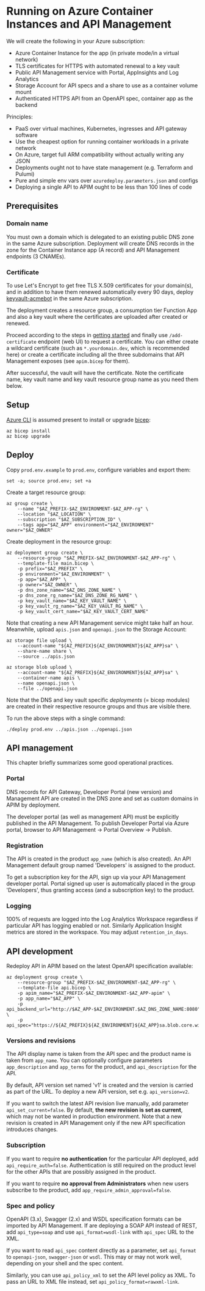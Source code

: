 # Running on Azure Container Instances and API Management

We will create the following in your Azure subscription:

- Azure Container Instance for the app (in private mode/in a virtual network)
- TLS certificates for HTTPS with automated renewal to a key vault
- Public API Management service with Portal, AppInsights and Log Analytics
- Storage Account for API specs and a share to use as a container volume mount
- Authenticated HTTPS API from an OpenAPI spec, container app as the backend

Principles:

- PaaS over virtual machines, Kubernetes, ingresses and API gateway software
- Use the cheapest option for running container workloads in a private network
- On Azure, target full ARM compatibility without actually writing any JSON
- Deployments ought not to have state management (e.g. Terraform and Pulumi)
- Pure and simple env vars over `azuredeploy.parameters.json` and configs
- Deploying a single API to APIM ought to be less than 100 lines of code

## Prerequisites

### Domain name

You must own a domain which is delegated to an existing public DNS zone in the same Azure subscription. Deployment will create DNS records in the zone for
the Container Instance app (A record) and API Management endpoints (3 CNAMEs).

### Certificate

To use Let's Encrypt to get free TLS X.509 certificates for your domain(s),
and in addition to have them renewed automatically every 90 days, deploy
[keyvault-acmebot](https://github.com/shibayan/keyvault-acmebot) in the
same Azure subscription.

The deployment creates a resource group, a consumption tier Function App and also a key vault where the certificates are uploaded after created or renewed.

Proceed according to the steps in
[getting started](https://github.com/shibayan/keyvault-acmebot#getting-started)
and finally use `/add-certificate` endpoint (web UI) to request a certificate.
You can either create a wildcard certificate (such as `*.yourdomain.dev`,
which is recommended here) or create a certificate including all the three 
subdomains that API Management exposes (see `apim.bicep` for them).

After successful, the vault will have the certificate. Note the certificate
name, key vault name and key vault resource group name as you need them below.

## Setup

[Azure CLI](https://docs.microsoft.com/en-us/cli/azure/install-azure-cli?view=azure-cli-latest) is assumed present to install or upgrade 
[bicep](https://github.com/Azure/bicep):

    az bicep install
    az bicep upgrade

## Deploy

Copy `prod.env.example` to `prod.env`, configure variables and export them:

    set -a; source prod.env; set +a

Create a target resource group:
    
    az group create \
        --name "$AZ_PREFIX-$AZ_ENVIRONMENT-$AZ_APP-rg" \
        --location "$AZ_LOCATION" \
        --subscription "$AZ_SUBSCRIPTION_ID" \
        --tags app="$AZ_APP" environment="$AZ_ENVIRONMENT" owner="$AZ_OWNER"

Create deployment in the resource group:

    az deployment group create \
        --resource-group "$AZ_PREFIX-$AZ_ENVIRONMENT-$AZ_APP-rg" \
        --template-file main.bicep \
        -p prefix="$AZ_PREFIX" \
        -p environment="$AZ_ENVIRONMENT" \
        -p app="$AZ_APP" \
        -p owner="$AZ_OWNER" \
        -p dns_zone_name="$AZ_DNS_ZONE_NAME" \
        -p dns_zone_rg_name="$AZ_DNS_ZONE_RG_NAME" \
        -p key_vault_name="$AZ_KEY_VAULT_NAME" \
        -p key_vault_rg_name="$AZ_KEY_VAULT_RG_NAME" \
        -p key_vault_cert_name="$AZ_KEY_VAULT_CERT_NAME"

Note that creating a new API Management service might take half an hour.
Meanwhile, upload `apis.json` and `openapi.json` to the Storage Account:

    az storage file upload \
        --account-name "${AZ_PREFIX}${AZ_ENVIRONMENT}${AZ_APP}sa" \
        --share-name share \
        --source ../apis.json

    az storage blob upload \
        --account-name "${AZ_PREFIX}${AZ_ENVIRONMENT}${AZ_APP}sa" \
        --container-name apis \
        --name openapi.json \
        --file ../openapi.json

Note that the DNS and key vault specific *deployments* (= bicep modules)
are created in their respective resource groups and thus are visible there.

To run the above steps with a single command:

    ./deploy prod.env ../apis.json ../openapi.json

## API management

This chapter briefly summarizes some good operational practices.

### Portal

DNS records for API Gateway, Developer Portal (new version) and Management API 
are created in the DNS zone and set as custom domains in APIM by deployment.

The developer portal (as well as management API) must be explicitly published
in the API Management. To publish Developer Portal via Azure portal,
browser to API Management -> Portal Overview -> Publish.

### Registration

The API is created in the product `app_name` (which is also created). An API
Management default group named 'Developers' is assigned to the product.

To get a subscription key for the API, sign up via your API Management
developer portal. Portal signed up user is automatically placed in the group
'Developers', thus granting access (and a subscription key) to the product.

### Logging

100% of requests are logged into the Log Analytics Workspace regardless if
particular API has logging enabled or not. Similarly Application Insight 
metrics are stored in the workspace. You may adjust `retention_in_days`.

## API development

Redeploy API in APIM based on the latest OpenAPI specification available:

    az deployment group create \
        --resource-group "$AZ_PREFIX-$AZ_ENVIRONMENT-$AZ_APP-rg" \
        --template-file api.bicep \
        -p apim_name="$AZ_PREFIX-$AZ_ENVIRONMENT-$AZ_APP-apim" \
        -p app_name="$AZ_APP" \
        -p api_backend_url="http://$AZ_APP-$AZ_ENVIRONMENT.$AZ_DNS_ZONE_NAME:8080" \
        -p api_spec="https://${AZ_PREFIX}${AZ_ENVIRONMENT}${AZ_APP}sa.blob.core.windows.net/apis/openapi.json"

### Versions and revisions

The API display name is taken from the API spec and the product name is taken
from `app_name`. You can optionally configure parameters `app_description` and 
`app_terms` for the product, and `api_description` for the API.

By default, API version set named 'v1' is created and the version is carried
as part of the URL. To deploy a new API version, set e.g. `api_version=v2`.

If you want to switch the latest API revision live manually, add parameter
`api_set_current=false`. By default, **the new revision is set as current**, 
which may not be wanted in production environment. Note that a new revision is 
created in API Management only if the new API specification introduces changes.

### Subscription

If you want to require **no authentication** for the particular API deployed, 
add `api_require_auth=false`. Authentication is still required on the product 
level for the other APIs that are possibly assigned in the product.

If you want to require **no approval from Administrators** when new users
subscribe to the product, add `app_require_admin_approval=false`.

### Spec and policy

OpenAPI (3.x), Swagger (2.x) and WSDL specification formats can be imported by
API Management. If are deploying a SOAP API instead of REST, add 
`api_type=soap` and use `api_format=wsdl-link` with `api_spec` URL to the XML.

If you want to read `api_spec` content directly as a parameter,
set `api_format` to `openapi-json`, `swagger-json` or `wsdl`.
This may or may not work well, depending on your shell and the spec content.

Similarly, you can use `api_policy_xml` to set the API level policy as XML.
To pass an URL to XML file instead, set `api_policy_format=rawxml-link`.
